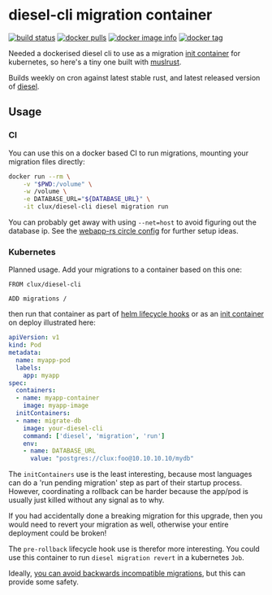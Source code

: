 # diesel-cli migration container
[![build status](https://secure.travis-ci.org/clux/diesel-cli.svg)](http://travis-ci.org/clux/diesel-cli)
[![docker pulls](https://img.shields.io/docker/pulls/clux/diesel-cli.svg)](
https://hub.docker.com/r/clux/diesel-cli/)
[![docker image info](https://images.microbadger.com/badges/image/clux/diesel-cli.svg)](http://microbadger.com/images/clux/diesel-cli)
[![docker tag](https://images.microbadger.com/badges/version/clux/diesel-cli.svg)](https://hub.docker.com/r/clux/diesel-cli/tags/)

Needed a dockerised diesel cli to use as a migration [init container](https://kubernetes.io/docs/concepts/workloads/pods/init-containers/) for kubernetes, so here's a tiny one built with [muslrust](https://github.com/clux/muslrust).

Builds weekly on cron against latest stable rust, and latest released version of [diesel](https://crates.io/crates/diesel).

## Usage
### CI
You can use this on a docker based CI to run migrations, mounting your migration files directly:

```sh
docker run --rm \
    -v "$PWD:/volume" \
    -w /volume \
    -e DATABASE_URL="${DATABASE_URL}" \
    -it clux/diesel-cli diesel migration run
```

You can probably get away with using `--net=host` to avoid figuring out the database ip. See the [webapp-rs circle config](https://github.com/clux/webapp-rs/blob/7d16da909f9b411ce6620186d1836ff9cb0e5c24/.circleci/config.yml#L11-L18) for further setup ideas.

### Kubernetes
Planned usage.
Add your migrations to a container based on this one:

```
FROM clux/diesel-cli

ADD migrations /
```

then run that container as part of [helm lifecycle hooks](https://github.com/kubernetes/helm/blob/master/docs/charts_hooks.md#the-available-hooks) or as an [init container](https://kubernetes.io/docs/concepts/workloads/pods/init-containers/) on deploy illustrated here:

```yaml
apiVersion: v1
kind: Pod
metadata:
  name: myapp-pod
  labels:
    app: myapp
spec:
  containers:
  - name: myapp-container
    image: myapp-image
  initContainers:
  - name: migrate-db
    image: your-diesel-cli
    command: ['diesel', 'migration', 'run']
    env:
    - name: DATABASE_URL
      value: "postgres://clux:foo@10.10.10.10/mydb"
```

The `initContainers` use is the least interesting, because most languages can do a 'run pending migration' step as part of their startup process. However, coordinating a rollback can be harder because the app/pod is usually just killed without any signal as to why.

If you had accidentally done a breaking migration for this upgrade, then you would need to revert your migration as well, otherwise your entire deployment could be broken!

The `pre-rollback` lifecycle hook use is therefor more interesting. You could use this container to run `diesel migration revert` in a kubernetes `Job`.

Ideally, [you can avoid backwards incompatible migrations](https://github.com/elafarge/blog-articles/blob/master/01-no-downtime-migrations/zero-downtime-database-migrations.md), but this can provide some safety.
